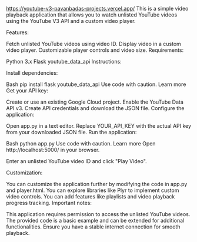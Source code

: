 
https://youtube-v3-pavanbadas-projects.vercel.app/
This is a simple video playback application that allows you to watch unlisted YouTube videos using the YouTube V3 API and a custom video player.

Features:

Fetch unlisted YouTube videos using video ID.
Display video in a custom video player.
Customizable player controls and video size.
Requirements:

Python 3.x
Flask
youtube_data_api
Instructions:

Install dependencies:

Bash
pip install flask youtube_data_api
Use code with caution. Learn more
Get your API key:

Create or use an existing Google Cloud project.
Enable the YouTube Data API v3.
Create API credentials and download the JSON file.
Configure the application:

Open app.py in a text editor.
Replace YOUR_API_KEY with the actual API key from your downloaded JSON file.
Run the application:

Bash
python app.py
Use code with caution. Learn more
Open http://localhost:5000/ in your browser.

Enter an unlisted YouTube video ID and click "Play Video".

Customization:

You can customize the application further by modifying the code in app.py and player.html.
You can explore libraries like Plyr to implement custom video controls.
You can add features like playlists and video playback progress tracking.
Important notes:

This application requires permission to access the unlisted YouTube videos.
The provided code is a basic example and can be extended for additional functionalities.
Ensure you have a stable internet connection for smooth playback.
